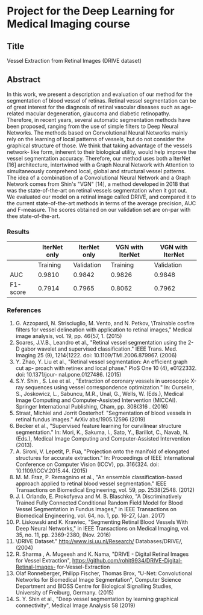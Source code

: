 # Project for the Deep Learning for Medical Imaging course

## Title
Vessel Extraction from Retinal Images (DRIVE dataset)

## Abstract
In this work, we present a description and evaluation of our
method for the segmentation of blood vessel of retinas. Retinal vessel
segmentation can be of great interest for the diagnosis of retinal vascular
diseases such as age-related macular degeneration, glaucoma and diabetic
retinopathy. Therefore, in recent years, several automatic segmentation
methods have been proposed, ranging from the use of simple filters to
Deep Neural Networks.
The methods based on Convolutional Neural Networks mainly rely on
the learning of local patterns of vessels, but do not consider the graphical
structure of those. We think that taking advantage of the vessels network-
like form, inherent to their biological utility, would help improve the vessel
segmentation accuracy. Therefore, our method uses both a IterNet [16]
architecture, intertwined with a Graph Neural Network with Attention to
simultaneously comprehend local, global and structural vessel patterns.
The idea of a combination of a Convolutional Neural Network and a
Graph Network comes from Shin's "VGN" [14], a method developed in
2018 that was the state-of-the-art on retinal vessels segmentation when it
got out.
We evaluated our model on a retinal image called DRIVE, and compared
it to the current state-of-the-art methods in terms of the average precision,
AUC and F-measure. The scores obtained on our validation set are on-par
with thee state-of-the-art.

### Results
|              | IterNet only | IterNet only | VGN with IterNet |  VGN with IterNet  |
|--------------|--------------|------------|------------------|---------------------------------|
|              | Training     | Validation | Training         | Validation                      |
| AUC          | 0.9810       | 0.9842     | 0.9826           | 0.9848 |
| F1-score     | 0.7914       | 0.7965     | 0.8062           | 0.7962                          |



### References
1. G. Azzopardi, N. Strisciuglio, M. Vento, and N. Petkov, \Trainable cosfire filters for
vessel delineation with application to retinal images," Medical image analysis, vol.
19, pp. 46{57, 1. (2015)
2. Soares, J.V.B., Leandro et al., "Retinal vessel segmentation using the 2-D gabor
wavelet and supervised classification." IEEE Trans. Med. Imaging 25 (9), 1214{1222.
doi: 10.1109/TMI.2006.879967. (2006)
3. Y. Zhao, Y. Liu et al., "Retinal vessel segmentation: An efficient graph cut ap-
proach with retinex and local phase." PloS One 10 (4), e0122332. doi: 10.1371/jour-
nal.pone.0127486. (2015)
4. S.Y. Shin , S. Lee et al. , "Extraction of coronary vessels in 
uoroscopic X-ray
sequences using vessel correspondence optimization." In: Ourselin, S., Joskowicz,
L., Sabuncu, M.R., Unal, G., Wells, W. (Eds.), Medical Image Computing and
Computer-Assisted Intervention (MICCAI). Springer International Publishing, Cham,
pp. 308{316 . (2016)
5. Straat, Michiel and Jorrit Oosterhof. "Segmentation of blood vessels in retinal fundus
images." ArXiv abs/1905.12596 (2019)
6. Becker et al., "Supervised feature learning for curvilinear structure segmentation."
In: Mori, K., Sakuma, I., Sato, Y., Barillot, C., Navab, N. (Eds.), Medical Image
Computing and Computer-Assisted Intervention (2013).
7. A. Sironi, V. Lepetit, P. Fua, "Projection onto the manifold of elongated structures for
accurate extraction." In: Proceedings of IEEE International Conference on Computer
Vision (ICCV), pp. 316{324. doi: 10.1109/ICCV.2015.44. (2015)
8. M. M. Fraz, P. Remagnino et al., "An ensemble classification-based approach applied
to retinal blood vessel segmentation." IEEE Transactions on Biomedical Engineering,
vol. 59, pp. 2538{2548. (2012)
9. J. I. Orlando, E. Prokofyeva and M. B. Blaschko, "A Discriminatively Trained
Fully Connected Conditional Random Field Model for Blood Vessel Segmentation in
Fundus Images," in IEEE Transactions on Biomedical Engineering, vol. 64, no. 1,
pp. 16-27, (Jan. 2017)
10. P. Liskowski and K. Krawiec, "Segmenting Retinal Blood Vessels With Deep Neural
Networks," in IEEE Transactions on Medical Imaging, vol. 35, no. 11, pp. 2369-2380,
(Nov. 2016)
11. \DRIVE Dataset." http://www.isi.uu.nl/Research/ Databases/DRIVE/, (2004)
12. R. Sharma , A. Mugeesh and K. Nama, "DRIVE - Digital Retinal Images for
Vessel Extraction", https://github.com/rohit9934/DRIVE-Digital-Retinal-Images-
for-Vessel-Extraction
13. Olaf Ronneberger, Philipp Fischer, Thomas Brox, "U-Net: Convolutional Networks
for Biomedical Image Segmentation", Computer Science Department and BIOSS
Centre for Biological Signalling Studies, University of Freiburg, Germany. (2015)
14. S. Y. Shin et al., "Deep vessel segmentation by learning graphical connectivity",
Medical Image Analysis 58 (2019)
